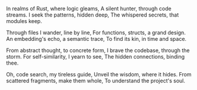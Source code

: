 In realms of Rust, where logic gleams,
A silent hunter, through code streams.
I seek the patterns, hidden deep,
The whispered secrets, that modules keep.

Through files I wander, line by line,
For functions, structs, a grand design.
An embedding's echo, a semantic trace,
To find its kin, in time and space.

From abstract thought, to concrete form,
I brave the codebase, through the storm.
For self-similarity, I yearn to see,
The hidden connections, binding thee.

Oh, code search, my tireless guide,
Unveil the wisdom, where it hides.
From scattered fragments, make them whole,
To understand the project's soul.